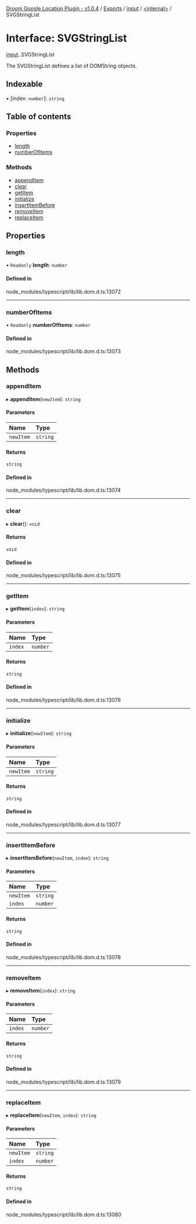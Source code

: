 [Droom Google Location Plugin - v1.0.4](../README.md) / [Exports](../modules.md) / [input](../modules/input.md) / [<internal\>](../modules/input._internal_.md) / SVGStringList

# Interface: SVGStringList

[input](../modules/input.md).[<internal>](../modules/input._internal_.md).SVGStringList

The SVGStringList defines a list of DOMString objects.

## Indexable

▪ [index: `number`]: `string`

## Table of contents

### Properties

- [length](input._internal_.SVGStringList.md#length)
- [numberOfItems](input._internal_.SVGStringList.md#numberofitems)

### Methods

- [appendItem](input._internal_.SVGStringList.md#appenditem)
- [clear](input._internal_.SVGStringList.md#clear)
- [getItem](input._internal_.SVGStringList.md#getitem)
- [initialize](input._internal_.SVGStringList.md#initialize)
- [insertItemBefore](input._internal_.SVGStringList.md#insertitembefore)
- [removeItem](input._internal_.SVGStringList.md#removeitem)
- [replaceItem](input._internal_.SVGStringList.md#replaceitem)

## Properties

### length

• `Readonly` **length**: `number`

#### Defined in

node_modules/typescript/lib/lib.dom.d.ts:13072

___

### numberOfItems

• `Readonly` **numberOfItems**: `number`

#### Defined in

node_modules/typescript/lib/lib.dom.d.ts:13073

## Methods

### appendItem

▸ **appendItem**(`newItem`): `string`

#### Parameters

| Name | Type |
| :------ | :------ |
| `newItem` | `string` |

#### Returns

`string`

#### Defined in

node_modules/typescript/lib/lib.dom.d.ts:13074

___

### clear

▸ **clear**(): `void`

#### Returns

`void`

#### Defined in

node_modules/typescript/lib/lib.dom.d.ts:13075

___

### getItem

▸ **getItem**(`index`): `string`

#### Parameters

| Name | Type |
| :------ | :------ |
| `index` | `number` |

#### Returns

`string`

#### Defined in

node_modules/typescript/lib/lib.dom.d.ts:13076

___

### initialize

▸ **initialize**(`newItem`): `string`

#### Parameters

| Name | Type |
| :------ | :------ |
| `newItem` | `string` |

#### Returns

`string`

#### Defined in

node_modules/typescript/lib/lib.dom.d.ts:13077

___

### insertItemBefore

▸ **insertItemBefore**(`newItem`, `index`): `string`

#### Parameters

| Name | Type |
| :------ | :------ |
| `newItem` | `string` |
| `index` | `number` |

#### Returns

`string`

#### Defined in

node_modules/typescript/lib/lib.dom.d.ts:13078

___

### removeItem

▸ **removeItem**(`index`): `string`

#### Parameters

| Name | Type |
| :------ | :------ |
| `index` | `number` |

#### Returns

`string`

#### Defined in

node_modules/typescript/lib/lib.dom.d.ts:13079

___

### replaceItem

▸ **replaceItem**(`newItem`, `index`): `string`

#### Parameters

| Name | Type |
| :------ | :------ |
| `newItem` | `string` |
| `index` | `number` |

#### Returns

`string`

#### Defined in

node_modules/typescript/lib/lib.dom.d.ts:13080
